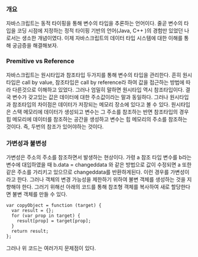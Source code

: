 ### 개요

자바스크립트는 동적 타이핑을 통해 변수의 타입을 추론하는 언어이다. 줄곧 변수의 타입을 코딩 시점에 지정하는 정적 타이핑 기반의 언어(Java, C++ )의 경험만 있었던 나로서는 생소한 개념이였다. 이제 자바스크립트의 데이터 타입 시스템에 대한 이해를 통해 궁금증을 해결해보자.

### Premitive vs Reference

자바스크립트는 원시타입과 참조타입 두가지를 통해 변수의 타입을 관리한다. 흔히 원시타입은 call by value, 참조타입은 call by reference라 하여 값을 접근하는 방법에 따라 다른것으로 이해하고 있었다. 그러나 엄밀히 말하면 원시타입 역시 참조타입이다. 결국 변수가 갖고있는 값은 데이터에 대한 주소값이라는 말과 동일하다. 그러나 원시타입과 참조타입의 차이점은 데이터가 저장되는 메모리 장소에 있다고 볼 수 있다. 원시타입은 스택 메모리에 데이터가 생성되고 변수는 그 주소를 참조하는 반면 참조타입의 경우 힙 메모리에 데이터를 참조하는 공간을 생성하고 변수는 힙 메모리의 주소를 참조하는 것이다. 즉, 두번의 참조가 있어야하는 것이다.

### 가변성과 불변성

가변성은 주소의 주소를 참조하면서 발생하는 현상이다. 가령 a 참조 타입 변수를 b라는 변수에 대입하였을 때 b.data = changeddata 와 같은 방법으로 값이 수정되면 a 또한 같은 주소를 가리키고 있으므로 changeddata를 반환하게된다. 이런 경우를 가변성이라고 한다.
그러나 객체의 변경 가능성을 제한하기 위하여 불변 객체를 생성하는 것을 지향해야 한다. 그러기 위해선 아래의 코드를 통해 참조형 객체를 복사하여 새로 할당한다면 불변 객체를 만들 수 있다.

```
var copyObject = function (target) {
  var result = {};
  for (var prop in target) {
    result[prop] = target[prop];
  }
  return result;
};
```

그러나 위 코드는 여러가지 문제점이 있다.
